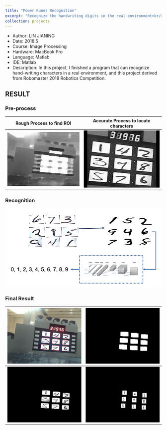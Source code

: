 ```yaml
---
title: "Power Runes Recognition"
excerpt: "Recognize the handwriting digits in the real environment<br/><img src='/images/projects-1/small.gif'height='100' width='100'>"
collection: projects
---
```


- Author: LIN JIANING
- Date: 2018.5
- Course: Image Processing
- Hardware: MacBook Pro 
- Language: Matlab
- IDE: Matlab
- Description: In this project, I finished a program that can recognize hand-writing characters in a real environment, and this project derived from Robomaster 2018 Robotics Competition.

## RESULT

### Pre-process

|       Rough Process to find ROI       | Accurate Process to locate characters |
| :-----------------------------------: | :-----------------------------------: |
| ![process_rough](/images/projects-1/process_rough.gif) |   ![process_acc](/images/projects-1/process_acc.gif)   |

### Recognition

![CNN](/images/projects-1/CNN.png)

### Final Result

| ![A](/images/projects-1/A.png)                         | ![C](/images/projects-1/C.png)                     |
| ------------------------------------- | --------------------------------- |
| ![outimg](/images/projects-1/outimg.png)               | ![Ze](/images/projects-1/Ze.png)                   |